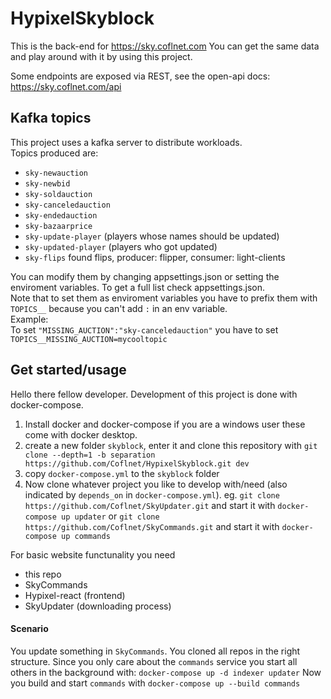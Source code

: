 # HypixelSkyblock
This is the back-end for https://sky.coflnet.com 
You can get the same data and play around with it by using this project.

Some endpoints are exposed via REST, see the open-api docs: https://sky.coflnet.com/api


## Kafka topics
This project uses a kafka server to distribute workloads.  
Topics produced are:
* `sky-newauction`
* `sky-newbid`
* `sky-soldauction`
* `sky-canceledauction`
* `sky-endedauction`
* `sky-bazaarprice`  
* `sky-update-player` (players whose names should be updated)
* `sky-updated-player`  (players who got updated)
* `sky-flips`  found flips, producer: flipper, consumer: light-clients

You can modify them by changing appsettings.json or setting the enviroment variables.
To get a full list check appsettings.json.  
Note that to set them as enviroment variables you have to prefix them with `TOPICS__` because you can't add `:` in an env variable.  
Example:  
To set `"MISSING_AUCTION":"sky-canceledauction"` you have to set `TOPICS__MISSING_AUCTION=mycooltopic`

## Get started/usage
Hello there fellow developer. Development of this project is done with docker-compose.
1. Install docker and docker-compose if you are a windows user these come with docker desktop.
1. create a new folder `skyblock`, enter it and clone this repository with `git clone --depth=1 -b separation https://github.com/Coflnet/HypixelSkyblock.git dev`
2. copy `docker-compose.yml` to the `skyblock` folder
3. Now clone whatever project you like to develop with/need (also indicated by `depends_on` in `docker-compose.yml`). 
eg. `git clone https://github.com/Coflnet/SkyUpdater.git` and start it with `docker-compose up updater`
or `git clone https://github.com/Coflnet/SkyCommands.git` and start it with `docker-compose up commands`

For basic website functunality you need
* this repo
* SkyCommands
* Hypixel-react (frontend)
* SkyUpdater (downloading process)

#### Scenario
You update something in `SkyCommands`. You cloned all repos in the right structure. 
Since you only care about the `commands` service you start all others in the background with: `docker-compose up -d indexer updater`
Now you build and start `commands` with `docker-compose up --build commands` 
